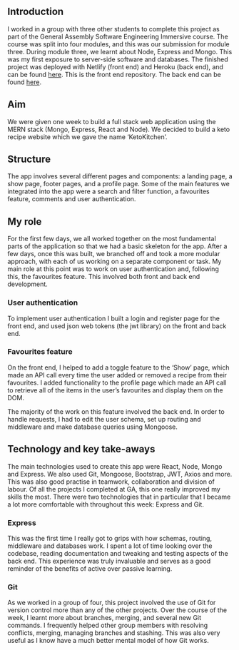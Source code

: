 ## Introduction
I worked in a group with three other students to complete this project as part of the General Assembly Software Engineering Immersive course. The course was split into four modules, and this was our submission for module three. During module three, we learnt about Node, Express and Mongo. This was my first exposure to server-side software and databases. The finished project was deployed with Netlify (front end) and Heroku (back end), and can be found [here](https://ketokitchen-proj-three-sei.netlify.app/). This is the front end repository. The back end can be found [here](https://github.com/tigeryant/sei-project-three-be).

## Aim
We were given one week to build a full stack web application using the MERN stack (Mongo, Express, React and Node). We decided to build a keto recipe website which we gave the name ‘KetoKitchen’.

## Structure
The app involves several different pages and components: a landing page, a show page, footer pages, and a profile page. Some of the main features we integrated into the app were a search and filter function, a favourites feature, comments and user authentication.

## My role
For the first few days, we all worked together on the most fundamental parts of the application so that we had a basic skeleton for the app. After a few days, once this was built, we branched off and took a more modular approach, with each of us working on a separate component or task. 
My main role at this point was to work on user authentication and, following this, the favourites feature. This involved both front and back end development. 

### User authentication
To implement user authentication I built a login and register page for the front end, and used json web tokens (the jwt library) on the front and back end.

### Favourites feature
On the front end, I helped to add a toggle feature to the ‘Show’ page, which made an API call every time the user added or removed a recipe from their favourites. I added functionality to the profile page which made an API call to retrieve all of the items in the user’s favourites and display them on the DOM.

The majority of the work on this feature involved the back end. In order to handle requests, I had to edit the user schema, set up routing and middleware and make database queries using Mongoose. 

## Technology and key take-aways

The main technologies used to create this app were React, Node, Mongo and Express. We also used Git, Mongoose, Bootstrap, JWT, Axios and more.  This was also good practise in teamwork, collaboration and division of labour. Of all the projects I completed at GA, this one really improved my skills the most. There were two technologies that in particular that I became a lot more comfortable with throughout this week: Express and Git.

### Express
This was the first time I really got to grips with how schemas, routing, middleware and databases work. I spent a lot of time looking over the codebase, reading documentation and tweaking and testing aspects of the back end. This experience was truly invaluable and serves as a good reminder of the benefits of active over passive learning.

### Git
As we worked in a group of four, this project involved the use of Git for version control more than any of the other projects. Over the course of the week, I learnt more about branches, merging, and several new Git commands. I frequently helped other group members with resolving conflicts, merging, managing branches and stashing. This was also very useful as I know have a much better mental model of how Git works.
